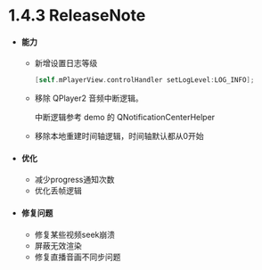 # 1.4.3 ReleaseNote

- #### 能力

  - 新增设置日志等级
  
    ```objective-c
    [self.mPlayerView.controlHandler setLogLevel:LOG_INFO];
    ```
  
  - 移除 QPlayer2 音频中断逻辑。
  
    中断逻辑参考 demo 的 QNotificationCenterHelper 
  
  - 移除本地重建时间轴逻辑，时间轴默认都从0开始
  
    

- #### 优化

  - 减少progress通知次数
  - 优化丢帧逻辑

- #### 修复问题

  - 修复某些视频seek崩溃
  - 屏蔽无效渲染
  - 修复直播音画不同步问题
